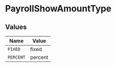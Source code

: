 # PayrollShowAmountType


## Values

| Name      | Value     |
| --------- | --------- |
| `FIXED`   | fixed     |
| `PERCENT` | percent   |